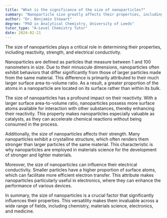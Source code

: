 ```yaml
---
title: "What is the significance of the size of nanoparticles?"
summary: "Nanoparticle size greatly affects their properties, including reactivity, strength, and electrical conductivity, highlighting the importance of size in their application and functionality."
author: "Dr. Benjamin Stewart"
degree: "PhD in Analytical Chemistry, University of Leeds"
tutor_type: "A-Level Chemistry Tutor"
date: 2024-02-21
---
```


The size of nanoparticles plays a critical role in determining their properties, including reactivity, strength, and electrical conductivity.

Nanoparticles are defined as particles that measure between $1$ and $100$ nanometers in size. Due to their minuscule dimensions, nanoparticles often exhibit behaviors that differ significantly from those of larger particles made from the same material. This difference is primarily attributed to their much larger surface area-to-volume ratio. As a result, a greater proportion of the atoms in a nanoparticle are located on its surface rather than within its bulk.

The size of nanoparticles has a profound impact on their reactivity. With a larger surface area-to-volume ratio, nanoparticles possess more surface atoms available for interaction with other substances, thereby enhancing their reactivity. This property makes nanoparticles especially valuable as catalysts, as they can accelerate chemical reactions without being consumed in the process.

Additionally, the size of nanoparticles affects their strength. Many nanoparticles exhibit a crystalline structure, which often renders them stronger than larger particles of the same material. This characteristic is why nanoparticles are employed in materials science for the development of stronger and lighter materials.

Moreover, the size of nanoparticles can influence their electrical conductivity. Smaller particles have a higher proportion of surface atoms, which can facilitate more efficient electron transfer. This attribute makes nanoparticles particularly useful in electronics, where they can enhance the performance of various devices.

In summary, the size of nanoparticles is a crucial factor that significantly influences their properties. This versatility makes them invaluable across a wide range of fields, including chemistry, materials science, electronics, and medicine.
    